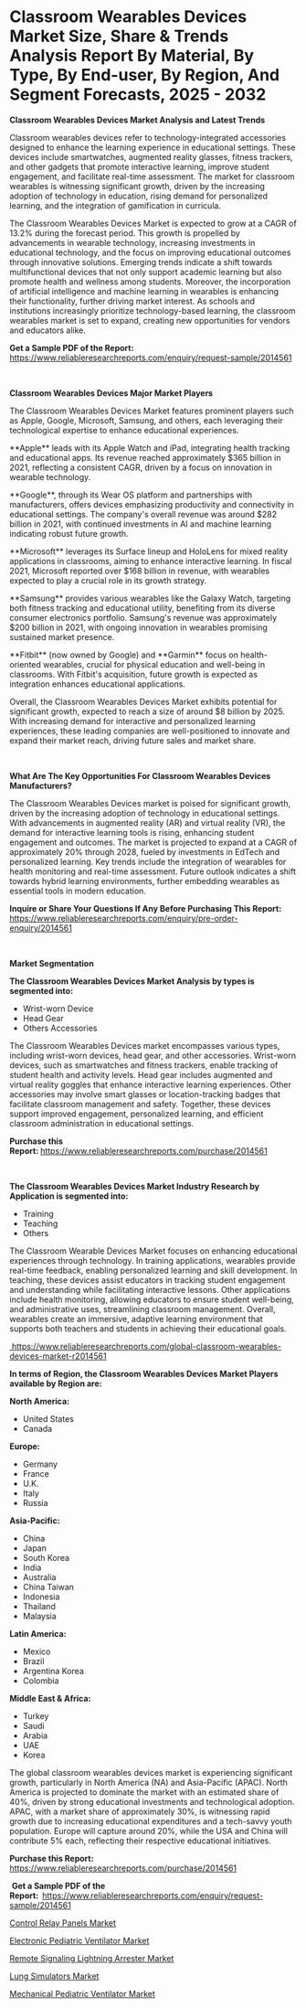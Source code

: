 <p><h1>Classroom Wearables Devices Market Size, Share & Trends Analysis Report By Material, By Type, By End-user, By Region, And Segment Forecasts, 2025 - 2032</h1></p><p><strong>Classroom Wearables Devices Market Analysis and Latest Trends</strong></p>
<p><p>Classroom wearables devices refer to technology-integrated accessories designed to enhance the learning experience in educational settings. These devices include smartwatches, augmented reality glasses, fitness trackers, and other gadgets that promote interactive learning, improve student engagement, and facilitate real-time assessment. The market for classroom wearables is witnessing significant growth, driven by the increasing adoption of technology in education, rising demand for personalized learning, and the integration of gamification in curricula.</p><p>The Classroom Wearables Devices Market is expected to grow at a CAGR of 13.2% during the forecast period. This growth is propelled by advancements in wearable technology, increasing investments in educational technology, and the focus on improving educational outcomes through innovative solutions. Emerging trends indicate a shift towards multifunctional devices that not only support academic learning but also promote health and wellness among students. Moreover, the incorporation of artificial intelligence and machine learning in wearables is enhancing their functionality, further driving market interest. As schools and institutions increasingly prioritize technology-based learning, the classroom wearables market is set to expand, creating new opportunities for vendors and educators alike.</p></p>
<p><strong>Get a Sample PDF of the Report:&nbsp;</strong> <a href="https://www.reliableresearchreports.com/enquiry/request-sample/2014561?utm_campaign=16&utm_medium=2&utm_source=Github&utm_content=ia&utm_term=17012025&utm_id=classroom-wearables-devices">https://www.reliableresearchreports.com/enquiry/request-sample/2014561</a></p>
<p>&nbsp;</p>
<p><strong>Classroom Wearables Devices Major Market Players</strong></p>
<p><p>The Classroom Wearables Devices Market features prominent players such as Apple, Google, Microsoft, Samsung, and others, each leveraging their technological expertise to enhance educational experiences. </p><p>**Apple** leads with its Apple Watch and iPad, integrating health tracking and educational apps. Its revenue reached approximately $365 billion in 2021, reflecting a consistent CAGR, driven by a focus on innovation in wearable technology.</p><p>**Google**, through its Wear OS platform and partnerships with manufacturers, offers devices emphasizing productivity and connectivity in educational settings. The company's overall revenue was around $282 billion in 2021, with continued investments in AI and machine learning indicating robust future growth.</p><p>**Microsoft** leverages its Surface lineup and HoloLens for mixed reality applications in classrooms, aiming to enhance interactive learning. In fiscal 2021, Microsoft reported over $168 billion in revenue, with wearables expected to play a crucial role in its growth strategy.</p><p>**Samsung** provides various wearables like the Galaxy Watch, targeting both fitness tracking and educational utility, benefiting from its diverse consumer electronics portfolio. Samsung's revenue was approximately $200 billion in 2021, with ongoing innovation in wearables promising sustained market presence.</p><p>**Fitbit** (now owned by Google) and **Garmin** focus on health-oriented wearables, crucial for physical education and well-being in classrooms. With Fitbit's acquisition, future growth is expected as integration enhances educational applications.</p><p>Overall, the Classroom Wearables Devices Market exhibits potential for significant growth, expected to reach a size of around $8 billion by 2025. With increasing demand for interactive and personalized learning experiences, these leading companies are well-positioned to innovate and expand their market reach, driving future sales and market share.</p></p>
<p>&nbsp;</p>
<p><strong>What Are The Key Opportunities For Classroom Wearables Devices Manufacturers?</strong></p>
<p><p>The Classroom Wearables Devices market is poised for significant growth, driven by the increasing adoption of technology in educational settings. With advancements in augmented reality (AR) and virtual reality (VR), the demand for interactive learning tools is rising, enhancing student engagement and outcomes. The market is projected to expand at a CAGR of approximately 20% through 2028, fueled by investments in EdTech and personalized learning. Key trends include the integration of wearables for health monitoring and real-time assessment. Future outlook indicates a shift towards hybrid learning environments, further embedding wearables as essential tools in modern education.</p></p>
<p><strong>Inquire or Share Your Questions If Any Before Purchasing This Report:</strong> <a href="https://www.reliableresearchreports.com/enquiry/pre-order-enquiry/2014561?utm_campaign=16&utm_medium=2&utm_source=Github&utm_content=ia&utm_term=17012025&utm_id=classroom-wearables-devices">https://www.reliableresearchreports.com/enquiry/pre-order-enquiry/2014561</a></p>
<p>&nbsp;</p>
<p><strong>Market Segmentation</strong></p>
<p><strong>The Classroom Wearables Devices Market Analysis by types is segmented into:</strong></p>
<p><ul><li>Wrist-worn Device</li><li>Head Gear</li><li>Others Accessories</li></ul></p>
<p><p>The Classroom Wearables Devices market encompasses various types, including wrist-worn devices, head gear, and other accessories. Wrist-worn devices, such as smartwatches and fitness trackers, enable tracking of student health and activity levels. Head gear includes augmented and virtual reality goggles that enhance interactive learning experiences. Other accessories may involve smart glasses or location-tracking badges that facilitate classroom management and safety. Together, these devices support improved engagement, personalized learning, and efficient classroom administration in educational settings.</p></p>
<p><strong>Purchase this Report:&nbsp;</strong><a href="https://www.reliableresearchreports.com/purchase/2014561?utm_campaign=16&utm_medium=2&utm_source=Github&utm_content=ia&utm_term=17012025&utm_id=classroom-wearables-devices">https://www.reliableresearchreports.com/purchase/2014561</a></p>
<p>&nbsp;</p>
<p><strong>The Classroom Wearables Devices Market Industry Research by Application is segmented into:</strong></p>
<p><ul><li>Training</li><li>Teaching</li><li>Others</li></ul></p>
<p><p>The Classroom Wearable Devices Market focuses on enhancing educational experiences through technology. In training applications, wearables provide real-time feedback, enabling personalized learning and skill development. In teaching, these devices assist educators in tracking student engagement and understanding while facilitating interactive lessons. Other applications include health monitoring, allowing educators to ensure student well-being, and administrative uses, streamlining classroom management. Overall, wearables create an immersive, adaptive learning environment that supports both teachers and students in achieving their educational goals.</p></p>
<p><a href="https://www.reliableresearchreports.com/global-classroom-wearables-devices-market-r2014561?utm_campaign=16&utm_medium=2&utm_source=Github&utm_content=ia&utm_term=17012025&utm_id=classroom-wearables-devices">&nbsp;https://www.reliableresearchreports.com/global-classroom-wearables-devices-market-r2014561</a></p>
<p><strong>In terms of Region, the Classroom Wearables Devices Market Players available by Region are:</strong></p>
<p>
    <p> <strong> North America: </strong>
        <ul>
            <li>United States</li>
            <li>Canada</li>
        </ul>
        </p> 
    <p> <strong> Europe: </strong>
        <ul>
            <li>Germany</li>
            <li>France</li>
            <li>U.K.</li>
            <li>Italy</li>
            <li>Russia</li>
        </ul>
        </p> 
    <p> <strong> Asia-Pacific: </strong>
        <ul>
            <li>China</li>
            <li>Japan</li>
            <li>South Korea</li>
            <li>India</li>
            <li>Australia</li>
            <li>China Taiwan</li>
            <li>Indonesia</li>
            <li>Thailand</li>
            <li>Malaysia</li>
        </ul>
        </p> 
    <p> <strong> Latin America: </strong>
        <ul>
            <li>Mexico</li>
            <li>Brazil</li>
            <li>Argentina Korea</li>
            <li>Colombia</li>
        </ul>
        </p> 
    <p> <strong> Middle East & Africa: </strong>
        <ul>
            <li>Turkey</li>
            <li>Saudi</li>
            <li>Arabia</li>
            <li>UAE</li>
            <li>Korea</li>
        </ul>
    </p>
    </p>
<p><p>The global classroom wearables devices market is experiencing significant growth, particularly in North America (NA) and Asia-Pacific (APAC). North America is projected to dominate the market with an estimated share of 40%, driven by strong educational investments and technological adoption. APAC, with a market share of approximately 30%, is witnessing rapid growth due to increasing educational expenditures and a tech-savvy youth population. Europe will capture around 20%, while the USA and China will contribute 5% each, reflecting their respective educational initiatives.</p></p>
<p><strong>Purchase this Report: </strong><a href="https://www.reliableresearchreports.com/purchase/2014561?utm_campaign=16&utm_medium=2&utm_source=Github&utm_content=ia&utm_term=17012025&utm_id=classroom-wearables-devices">https://www.reliableresearchreports.com/purchase/2014561</a></p>
<p>&nbsp;<strong>Get a Sample PDF of the Report:&nbsp;&nbsp;</strong><a href="https://www.reliableresearchreports.com/enquiry/request-sample/2014561?utm_campaign=16&utm_medium=2&utm_source=Github&utm_content=ia&utm_term=17012025&utm_id=classroom-wearables-devices">https://www.reliableresearchreports.com/enquiry/request-sample/2014561</a></p>
<p><strong></strong></p>
<p><p><a href="https://github.com/shirleenfraker87/Market-Research-Report-List-1/blob/main/control-relay-panels-market.md?utm_campaign=16&utm_medium=2&utm_source=Github&utm_content=ia&utm_term=17012025&utm_id=classroom-wearables-devices">Control Relay Panels Market</a></p><p><a href="https://github.com/jerhoskinson197676/Market-Research-Report-List-1/blob/main/electronic-pediatric-ventilator-market.md?utm_campaign=16&utm_medium=2&utm_source=Github&utm_content=ia&utm_term=17012025&utm_id=classroom-wearables-devices">Electronic Pediatric Ventilator Market</a></p><p><a href="https://github.com/JosephineMcguire65/Market-Research-Report-List-1/blob/main/remote-signaling-lightning-arrester-market.md?utm_campaign=16&utm_medium=2&utm_source=Github&utm_content=ia&utm_term=17012025&utm_id=classroom-wearables-devices">Remote Signaling Lightning Arrester Market</a></p><p><a href="https://github.com/mezokathleen834/Market-Research-Report-List-1/blob/main/lung-simulators-market.md?utm_campaign=16&utm_medium=2&utm_source=Github&utm_content=ia&utm_term=17012025&utm_id=classroom-wearables-devices">Lung Simulators Market</a></p><p><a href="https://github.com/norbeludie83/Market-Research-Report-List-1/blob/main/mechanical-pediatric-ventilator-market.md?utm_campaign=16&utm_medium=2&utm_source=Github&utm_content=ia&utm_term=17012025&utm_id=classroom-wearables-devices">Mechanical Pediatric Ventilator Market</a></p></p>